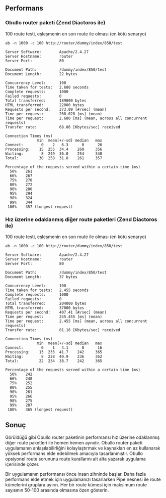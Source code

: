 
## Performans

### Obullo router paketi (Zend Diactoros ile)

100 route testi, eşleşmenin en son route ile olması (en kötü senaryo)

```
ab -n 1000 -c 100 http://router/dummy/index/850/test
```

```
Server Software:        Apache/2.4.27
Server Hostname:        router
Server Port:            80

Document Path:          /dummy/index/850/test
Document Length:        22 bytes

Concurrency Level:      100
Time taken for tests:   2.680 seconds
Complete requests:      1000
Failed requests:        0
Total transferred:      189000 bytes
HTML transferred:       22000 bytes
Requests per second:    373.09 [#/sec] (mean)
Time per request:       268.028 [ms] (mean)
Time per request:       2.680 [ms] (mean, across all concurrent requests)
Transfer rate:          68.86 [Kbytes/sec] received

Connection Times (ms)
              min  mean[+/-sd] median   max
Connect:        0    2   6.3      0      26
Processing:    15  255  34.4    260     356
Waiting:        8  249  36.0    254     348
Total:         30  258  31.8    261     357

Percentage of the requests served within a certain time (ms)
  50%    261
  66%    267
  75%    270
  80%    272
  90%    280
  95%    294
  98%    324
  99%    344
 100%    357 (longest request)
```

### Hız üzerine odaklanmış diğer route paketleri (Zend Diactoros ile)

100 route testi, eşleşmenin en son route ile olması (en kötü senaryo)

```
ab -n 1000 -c 100 http://router/dummy/index/850/test
```

```
Server Software:        Apache/2.4.27
Server Hostname:        router
Server Port:            80

Document Path:          /dummy/index/850/test
Document Length:        37 bytes

Concurrency Level:      100
Time taken for tests:   2.455 seconds
Complete requests:      1000
Failed requests:        0
Total transferred:      204000 bytes
HTML transferred:       37000 bytes
Requests per second:    407.41 [#/sec] (mean)
Time per request:       245.455 [ms] (mean)
Time per request:       2.455 [ms] (mean, across all concurrent requests)
Transfer rate:          81.16 [Kbytes/sec] received

Connection Times (ms)
              min  mean[+/-sd] median   max
Connect:        0    1   4.1      0      16
Processing:    13  233  41.7    242     365
Waiting:        8  228  40.9    236     362
Total:         22  234  38.7    242     365

Percentage of the requests served within a certain time (ms)
  50%    242
  66%    248
  75%    252
  80%    255
  90%    261
  95%    266
  98%    275
  99%    287
 100%    365 (longest request)
```

## Sonuç

Görüldüğü gibi Obullo router paketinin performansı hız üzerine odaklanmış diğer route paketleri ile hemen hemen aynıdır. Obullo router paketi uygulamanın anlaşılabilirliğini kolaylaştırmak ve kaynakları en az kullanarak yüksek performans elde edebilmek amacıyla tasarlanmıştır. Obullo opsiyonel route sorununu route kurallarını alt alta yazarak uygulama içerisinde çözer.

Bir uygulamanın performansı önce insan zihninde başlar. Daha fazla performans elde etmek için uygulamanızı tasarlarken Pipe nesnesi ile route kümelerini gruplara ayırın. Her bir route kümesi için maksimum route sayısının 50-100 arasında olmasına özen gösterin.